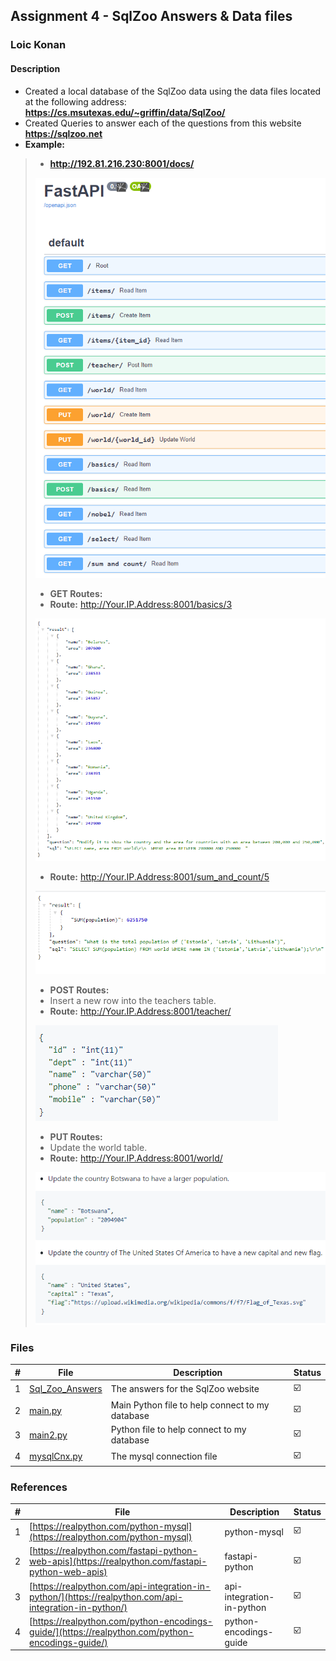 ## Assignment 4 - SqlZoo Answers & Data files

### Loic Konan

#### Description

- Created a local database of the SqlZoo data using the data files located at the following address: **<https://cs.msutexas.edu/~griffin/data/SqlZoo/>**
- Created Queries to answer each of the questions from this website **<https://sqlzoo.net>**
- **Example:**
>
>
> - **<http://192.81.216.230:8001/docs/>**
>  <img src="fastApi.png">
> 
>
> - **GET Routes:**
> - **Route:** http://Your.IP.Address:8001/basics/3
> <img src="get.png">
> 
> - **Route:** http://Your.IP.Address:8001/sum_and_count/5
> <img src="get1.png">
>
> - **POST Routes:**
> - Insert a new row into the teachers table.
> - **Route:** http://Your.IP.Address:8001/teacher/
> <img src="post.png">
>
> - **PUT Routes:**
> - Update the world table.
> - **Route:** <http://Your.IP.Address:8001/world/>
>  <img src="put.png">
>
>
### Files

|   #   | File                               | Description                                     | Status                  |
| :---: | ---------------------------------- | ----------------------------------------------- | ----------------------- |
|   1   | [Sql_Zoo_Answers](Sql_Zoo_Answers) | The answers for the SqlZoo website              | :ballot_box_with_check: |
|   2   | [main.py](main.py)                 | Main Python file to help connect to my database | :ballot_box_with_check: |
|   3   | [main2.py](main2.py)               | Python file to help connect to my database      | :ballot_box_with_check: |
|   4   | [mysqlCnx.py](mysqlCnx.py)         | The mysql connection file                       | :ballot_box_with_check: |

### References

|   #   | File                                                                                                   | Description               | Status                  |
| :---: | ------------------------------------------------------------------------------------------------------ | ------------------------- | ----------------------- |
|   1   | [https://realpython.com/python-mysql](https://realpython.com/python-mysql)                             | python-mysql              | :ballot_box_with_check: |
|   2   | [https://realpython.com/fastapi-python-web-apis](https://realpython.com/fastapi-python-web-apis)       | fastapi-python            | :ballot_box_with_check: |
|   3   | [https://realpython.com/api-integration-in-python/](https://realpython.com/api-integration-in-python/) | api-integration-in-python | :ballot_box_with_check: |
|   4   | [https://realpython.com/python-encodings-guide/](https://realpython.com/python-encodings-guide/)       | python-encodings-guide    | :ballot_box_with_check: |
